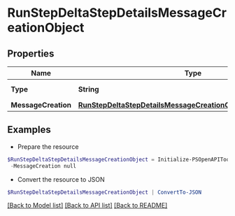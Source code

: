 # RunStepDeltaStepDetailsMessageCreationObject
## Properties

Name | Type | Description | Notes
------------ | ------------- | ------------- | -------------
**Type** | **String** | Always &#x60;message_creation&#x60;. | 
**MessageCreation** | [**RunStepDeltaStepDetailsMessageCreationObjectMessageCreation**](RunStepDeltaStepDetailsMessageCreationObjectMessageCreation.md) |  | [optional] 

## Examples

- Prepare the resource
```powershell
$RunStepDeltaStepDetailsMessageCreationObject = Initialize-PSOpenAPIToolsRunStepDeltaStepDetailsMessageCreationObject  -Type null `
 -MessageCreation null
```

- Convert the resource to JSON
```powershell
$RunStepDeltaStepDetailsMessageCreationObject | ConvertTo-JSON
```

[[Back to Model list]](../README.md#documentation-for-models) [[Back to API list]](../README.md#documentation-for-api-endpoints) [[Back to README]](../README.md)

